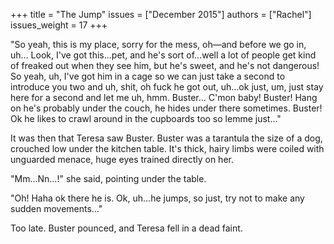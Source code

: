 +++
title = "The Jump"
issues = ["December 2015"]
authors = ["Rachel"]
issues_weight = 17
+++

"So yeah, this is my place, sorry for the mess, oh—and before we go in, uh… Look, I've got this…pet, and he's sort of…well a lot of people get kind of freaked out when they see him, but he's sweet, and he's not dangerous! So yeah, uh, I've got him in a cage so we can just take a second to introduce you two and uh, shit, oh fuck he got out, uh…ok just, um, just stay here for a second and let me uh, hmm. Buster… C'mon baby! Buster! Hang on he's probably under the couch, he hides under there sometimes. Buster! Ok he likes to crawl around in the cupboards too so lemme just…"

It was then that Teresa saw Buster. Buster was a tarantula the size of a dog, crouched low under the kitchen table. It's thick, hairy limbs were coiled with unguarded menace, huge eyes trained directly on her.

"Mm…Nn…!" she said, pointing under the table.

"Oh! Haha ok there he is. Ok, uh…he jumps, so just, try not to make any sudden movements…"

Too late. Buster pounced, and Teresa fell in a dead faint.
